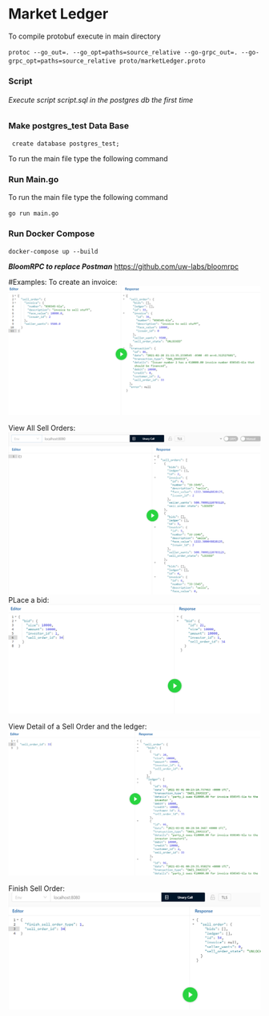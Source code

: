 # Market Ledger

To compile protobuf execute in main directory

`protoc --go_out=. --go_opt=paths=source_relative --go-grpc_out=. --go-grpc_opt=paths=source_relative proto/marketLedger.proto`

### Script

###### Execute script script.sql in the postgres db the first time
### Make postgres_test Data Base
`
create database postgres_test;`

To run the main file type the following command

### Run Main.go

To run the main file type the following command

`go run main.go`

### Run Docker Compose

`docker-compose up --build`



_**BloomRPC to replace Postman**_
https://github.com/uw-labs/bloomrpc

#Examples:
To create an invoice:
![Alt text](images/CreateInvoice.PNG?raw=true "Title")

View All Sell Orders:
![Alt text](images/AllSellOrders.PNG?raw=true "Title")
PLace a bid:
![Alt text](images/PlaceBid.PNG?raw=true "Title")

View Detail of a Sell Order and the ledger:
![Alt text](images/ViewOneSellOrder.PNG?raw=true "Title")

Finish Sell Order:
![Alt text](images/FinishSellOrder.PNG?raw=true "Title")
